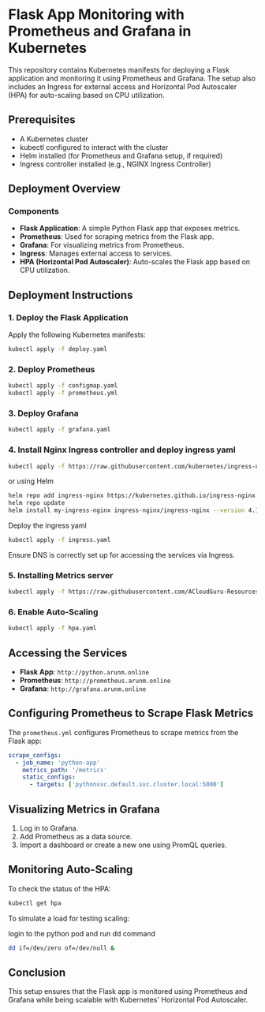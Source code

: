 # Flask App Monitoring with Prometheus and Grafana in Kubernetes

This repository contains Kubernetes manifests for deploying a Flask application and monitoring it using Prometheus and Grafana. The setup also includes an Ingress for external access and Horizontal Pod Autoscaler (HPA) for auto-scaling based on CPU utilization.

## Prerequisites
- A Kubernetes cluster
- kubectl configured to interact with the cluster
- Helm installed (for Prometheus and Grafana setup, if required)
- Ingress controller installed (e.g., NGINX Ingress Controller)

## Deployment Overview
### Components
- **Flask Application**: A simple Python Flask app that exposes metrics.
- **Prometheus**: Used for scraping metrics from the Flask app.
- **Grafana**: For visualizing metrics from Prometheus.
- **Ingress**: Manages external access to services.
- **HPA (Horizontal Pod Autoscaler)**: Auto-scales the Flask app based on CPU utilization.

## Deployment Instructions

### 1. Deploy the Flask Application
Apply the following Kubernetes manifests:
```sh
kubectl apply -f deploy.yaml
```

### 2. Deploy Prometheus
```sh
kubectl apply -f configmap.yaml
kubectl apply -f prometheus.yml
```

### 3. Deploy Grafana
```sh
kubectl apply -f grafana.yaml
```

### 4. Install Nginx Ingress controller and deploy ingress yaml

```sh
kubectl apply -f https://raw.githubusercontent.com/kubernetes/ingress-nginx/main/deploy/static/provider/cloud/deploy.yaml
```
or using Helm

```sh
helm repo add ingress-nginx https://kubernetes.github.io/ingress-nginx
helm repo update
helm install my-ingress-nginx ingress-nginx/ingress-nginx --version 4.12.0
```
Deploy the ingress yaml

```sh
kubectl apply -f ingress.yaml
```
Ensure DNS is correctly set up for accessing the services via Ingress.

### 5. Installing Metrics server

```sh
kubectl apply -f https://raw.githubusercontent.com/ACloudGuru-Resources/content-cka-resources/master/metrics-server-components.yaml
```

### 6. Enable Auto-Scaling
```sh
kubectl apply -f hpa.yaml
```

## Accessing the Services
- **Flask App**: `http://python.arunm.online`
- **Prometheus**: `http://prometheus.arunm.online`
- **Grafana**: `http://grafana.arunm.online`

## Configuring Prometheus to Scrape Flask Metrics
The `prometheus.yml` configures Prometheus to scrape metrics from the Flask app:
```yaml
scrape_configs:
  - job_name: 'python-app'
    metrics_path: '/metrics'
    static_configs:
      - targets: ['pythonsvc.default.svc.cluster.local:5000']
```

## Visualizing Metrics in Grafana
1. Log in to Grafana.
2. Add Prometheus as a data source.
3. Import a dashboard or create a new one using PromQL queries.

## Monitoring Auto-Scaling
To check the status of the HPA:
```sh
kubectl get hpa
```
To simulate a load for testing scaling:

login to the python pod and run dd command

```sh
dd if=/dev/zero of=/dev/null &
```

## Conclusion
This setup ensures that the Flask app is monitored using Prometheus and Grafana while being scalable with Kubernetes' Horizontal Pod Autoscaler.


